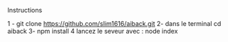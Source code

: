 Instructions

1 -  git clone https://github.com/slim1616/aiback.git
2- dans le terminal 
        cd aiback
3- npm install
4 lancez le seveur avec : 
        node index
